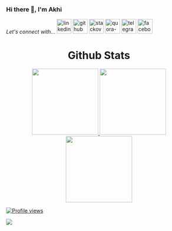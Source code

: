 ### Hi there 👋, I'm Akhi

*Let's connect with...*
[<img src='https://cdn-icons-png.flaticon.com/512/145/145807.png' alt='linkedin' height='40'>](https://www.linkedin.com/in/zannatulnaim09)
[<img src='https://cdn-icons-png.flaticon.com/512/733/733553.png' alt='github' height='40'>](https://github.com/Zannatul-Naim)
[<img src='https://cdn-icons-png.flaticon.com/512/2111/2111628.png' alt='stackoverflow' height='40'>](https://stackoverflow.com/users/17947102)
[<img src='https://cdn-icons-png.flaticon.com/512/4494/4494531.png' alt='quora-bangla' height=40>](https://www.quora.com/profile/Zannatul-Naim-15-1)
[<img src='https://cdn-icons-png.flaticon.com/512/2111/2111646.png' alt='telegram' height='40'>](https://t.me/zannatulnaim09)
[<img src='https://cdn-icons-png.flaticon.com/512/3670/3670124.png' alt='facebook' height='40'>](https://www.facebook.com/naim33208)

<!-- <div align="center">
   <table>
   <h1 align="center">Github Stats</h1>
       <tr>
       <td><img alt="Zannatul-Naim :: Profile Stats" src="https://github-readme-stats.vercel.app/api?username=Zannatul-Naim&theme=nightowl&amp;show_icons=true&amp;count_private=true&amp;hide_border=true" /></td>
       <td><img alt="Zannatul-Naim :: Top Langs" src="https://github-readme-stats.vercel.app/api/top-langs/?username=Zannatul-Naim&langs_count=8&theme=nightowl&layout=compact&hide=html&hide_border=true"> </td>
     </tr>
     <tr>
        <td colspan="2" align="center"><img  align="center" src="https://github-readme-streak-stats.herokuapp.com?user=Zannatul-Naim&theme=nightowl&hide_border=true">  </td>
     </tr>
   </table>
</div> -->

<div align="center">
   <h1 align="center">Github Stats</h1>
  <a href="https://github.com/Zannatul-Naim">
  <img height="180em" src="https://github-readme-stats.vercel.app/api?username=Zannatul-Naim&show_icons=true&theme=nightowl&include_all_commits=true&count_private=true"/>
  <img height="180em" src="https://github-readme-stats.vercel.app/api/top-langs/?username=Zannatul-Naim&layout=compact&langs_count=6&theme=nightowl"/>
  <img height="180em" src="https://github-readme-streak-stats.herokuapp.com/?user=Zannatul-Naim&layout=compact&langs_count=6&theme=nightowl"/>
 </div>

<!-- Trophy -->
<!-- ![trophy](https://github-profile-trophy.vercel.app/?username=Zannatul-Naim) -->
    
<!--  Metrics Bar -->
<!-- ![GitHub metrics](https://metrics.lecoq.io/Zannatul-Naim) -->
<!--  Profile Views -->
![Profile views](https://gpvc.arturio.dev/Zannatul-Naim)  

<img align="center" src="https://profile-counter.glitch.me/{Zannatul-Naim}/count.svg" /> 

